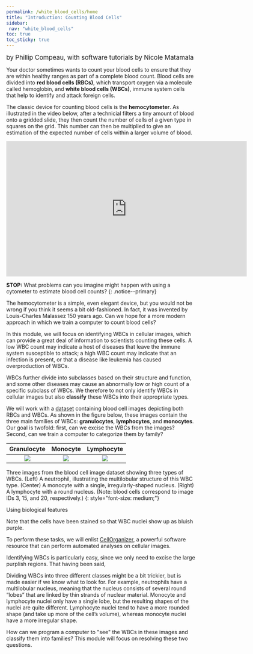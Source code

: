 ```yaml
---
permalink: /white_blood_cells/home
title: "Introduction: Counting Blood Cells"
sidebar:
 nav: "white_blood_cells"
toc: true
toc_sticky: true
---
```


<span style="font-size:larger;">by Phillip Compeau, with software tutorials by Nicole Matamala</span>

Your doctor sometimes wants to count your blood cells to ensure that they are within healthy ranges as part of a complete blood count. Blood cells are divided into **red blood cells (RBCs)**, which transport oxygen via a molecule called hemoglobin, and **white blood cells (WBCs)**, immune system cells that help to identify and attack foreign cells.

The classic device for counting blood cells is the **hemocytometer**. As illustrated in the video below, after a technicial filters a tiny amount of blood onto a gridded slide, they then count the number of cells of a given type in squares on the grid. This number can then be multiplied to give an estimation of the expected number of cells within a larger volume of blood.

<iframe width="640" height="360" src="https://www.youtube-nocookie.com/embed/pP0xERLUhyc#t=1m24s" frameborder="0" allowfullscreen></iframe>

**STOP:** What problems can you imagine might happen with using a cytometer to estimate blood cell counts?
{: .notice--primary}

The hemocytometer is a simple, even elegant device, but you would not be wrong if you think it seems a bit old-fashioned. In fact, it was invented by Louis-Charles Malassez 150 years ago. Can we hope for a more modern approach in which we train a computer to count blood cells?

In this module, we will focus on identifying WBCs in cellular images, which can provide a great deal of information to scientists counting these cells. A low WBC count may indicate a host of diseases that leave the immune system susceptible to attack; a high WBC count may indicate that an infection is present, or that a disease like leukemia has caused overproduction of WBCs.

WBCs further divide into subclasses based on their structure and function, and some other diseases may cause an abnormally low or high count of a specific subclass of WBCs. We therefore to not only identify WBCs in cellular images but also **classify** these WBCs into their appropriate types.

We will work with a <a href="https://github.com/Shenggan/BCCD_Dataset" target="_blank">dataset</a> containing blood cell images depicting both RBCs and WBCs. As shown in the figure below, these images contain the three main families of WBCs: **granulocytes**, **lymphocytes**, and **monocytes**.  Our goal is twofold: first, can we excise the WBCs from the images? Second, can we train a computer to categorize them by family?




| Granulocyte | Monocyte | Lymphocyte |
:-------------------------:|:-------------------------:|:-------------------------:
![](../assets/images/neutrophil.png)  |  ![](../assets/images/monocyte.png)   |  ![](../assets/images/lymphocyte.png)
Three images from the blood cell image dataset showing three types of WBCs. (Left) A neutrophil, illustrating the multilobular structure of this WBC type. (Center) A monocyte with a single, irregularly-shaped nucleus. (Right) A lymphocyte with a round nucleus. (Note: blood cells correspond to image IDs 3, 15, and 20, respectively.)
{: style="font-size: medium;"}



Using biological features

Note that the cells have been stained so that WBC nuclei show up as bluish purple.

To perform these tasks, we will enlist <a href="http://www.cellorganizer.org" target="_blank">CellOrganizer</a>, a powerful software resource that can perform automated analyses on cellular images.

Identifying WBCs is particularly easy, since we only need to excise the large purplish regions. That having been said,

Dividing WBCs into three different classes might be a bit trickier, but is made easier if we know what to look for. For example, neutrophils have a multilobular nucleus, meaning that the nucleus consists of several round “lobes” that are linked by thin strands of nuclear material. Monocyte and lymphocyte nuclei only have a single lobe, but the resulting shapes of the nuclei are quite different. Lymphocyte nuclei tend to have a more rounded shape (and take up more of the cell’s volume), whereas monocyte nuclei have a more irregular shape.

How can we program a computer to "see" the WBCs in these images and classify them into families? This module will focus on resolving these two questions.
